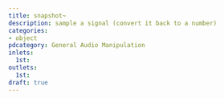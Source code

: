 ```yaml
---
title: snapshot~
description: sample a signal (convert it back to a number)
categories:
- object
pdcategory: General Audio Manipulation
inlets:
  1st:
outlets:
  1st:
draft: true
---
```



